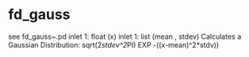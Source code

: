 # fd_gauss 



 

 

see fd_gauss~.pd
inlet 1: float (x)
inlet 1: list (mean , stdev)
Calculates a Gaussian Distribution:
sqrt(2*stdev^2*PI) EXP -((x-mean)^2*stdv))


 
